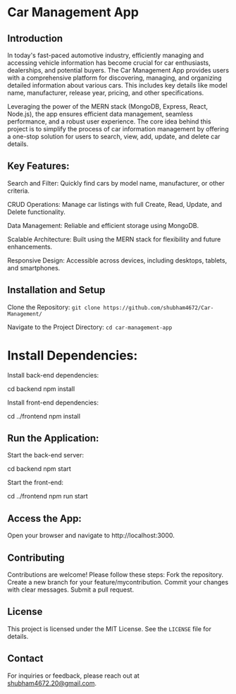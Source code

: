 # Car Management App

## Introduction

In today's fast-paced automotive industry, efficiently managing and accessing vehicle information has become crucial for car enthusiasts, dealerships, and potential buyers. The Car Management App provides users with a comprehensive platform for discovering, managing, and organizing detailed information about various cars. This includes key details like model name, manufacturer, release year, pricing, and other specifications.

Leveraging the power of the MERN stack (MongoDB, Express, React, Node.js), the app ensures efficient data management, seamless performance, and a robust user experience. The core idea behind this project is to simplify the process of car information management by offering a one-stop solution for users to search, view, add, update, and delete car details.

## Key Features:

Search and Filter: Quickly find cars by model name, manufacturer, or other criteria.

CRUD Operations: Manage car listings with full Create, Read, Update, and Delete functionality.

Data Management: Reliable and efficient storage using MongoDB.

Scalable Architecture: Built using the MERN stack for flexibility and future enhancements.

Responsive Design: Accessible across devices, including desktops, tablets, and smartphones.

## Installation and Setup

Clone the Repository: `git clone https://github.com/shubham4672/Car-Management/`

Navigate to the Project Directory: `cd car-management-app`

# Install Dependencies:

Install back-end dependencies:

cd backend
npm install

Install front-end dependencies:

cd ../frontend
npm install

## Run the Application:

Start the back-end server:

cd backend
npm start

Start the front-end:

cd ../frontend
npm run start

## Access the App:

Open your browser and navigate to http://localhost:3000.

## Contributing

Contributions are welcome! Please follow these steps:
Fork the repository.
Create a new branch for your feature/mycontribution.
Commit your changes with clear messages.
Submit a pull request.

## License

This project is licensed under the MIT License. See the `LICENSE` file for details.

## Contact

For inquiries or feedback, please reach out at shubham4672.20@gmail.com.
